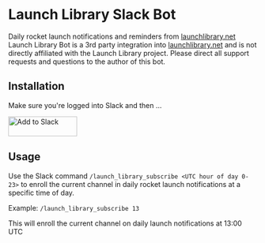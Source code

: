 # Launch Library Slack Bot
Daily rocket launch notifications and reminders from [launchlibrary.net](https://launchlibrary.net)
Launch Library Bot is a 3rd party integration into [launchlibrary.net](https://launchlibrary.net) and is not directly affiliated with the Launch Library project.  Please direct all support requests and questions to the author of this bot.

## Installation

Make sure you're logged into Slack and then ...

<a href="https://slack.com/oauth/authorize?client_id=509826935345.509693543072&scope=bot,chat:write:bot,reminders:write,commands"><img alt="Add to Slack" height="40" width="139" src="https://platform.slack-edge.com/img/add_to_slack.png" srcset="https://platform.slack-edge.com/img/add_to_slack.png 1x, https://platform.slack-edge.com/img/add_to_slack@2x.png 2x" /></a>

## Usage

Use the Slack command `/launch_library_subscribe <UTC hour of day 0-23>` to enroll the current channel in daily rocket launch notifications at a specific time of day.

Example:
`/launch_library_subscribe 13`

This will enroll the current channel on daily launch notifications at 13:00 UTC
